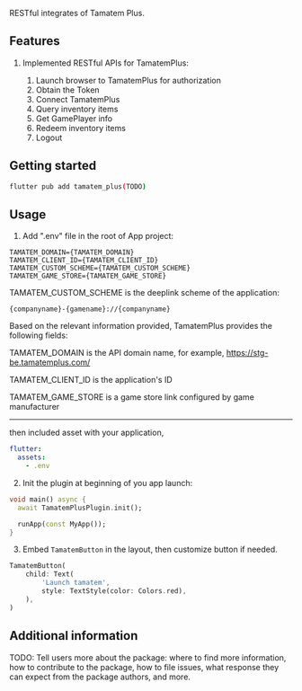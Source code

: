 <!--
This README describes the package. If you publish this package to pub.dev,
this README's contents appear on the landing page for your package.

For information about how to write a good package README, see the guide for
[writing package pages](https://dart.dev/guides/libraries/writing-package-pages).

For general information about developing packages, see the Dart guide for
[creating packages](https://dart.dev/guides/libraries/create-library-packages)
and the Flutter guide for
[developing packages and plugins](https://flutter.dev/developing-packages).
-->

RESTful integrates of Tamatem Plus.

## Features

1. Implemented RESTful APIs for TamatemPlus:

    1. Launch browser to TamatemPlus for authorization
    1. Obtain the Token
    1. Connect TamatemPlus
    1. Query inventory items
    1. Get GamePlayer info
    1. Redeem inventory items
    1. Logout



## Getting started

```bash
flutter pub add tamatem_plus(TODO)
```

## Usage

1. Add ".env" file in the root of App project:

```
TAMATEM_DOMAIN={TAMATEM_DOMAIN}
TAMATEM_CLIENT_ID={TAMATEM_CLIENT_ID}
TAMATEM_CUSTOM_SCHEME={TAMATEM_CUSTOM_SCHEME}
TAMATEM_GAME_STORE={TAMATEM_GAME_STORE}
```

TAMATEM_CUSTOM_SCHEME is the deeplink scheme of the application: 
```
{companyname}-{gamename}://{companyname}
```

Based on the relevant information provided, TamatemPlus provides the following fields:

TAMATEM_DOMAIN is the API domain name, for example, https://stg-be.tamatemplus.com/

TAMATEM_CLIENT_ID is the application's ID

TAMATEM_GAME_STORE is a game store link configured by game manufacturer

---

then included asset with your application,

``` yaml
flutter:
  assets:
    - .env
```

2. Init the plugin at beginning of you app launch:
``` dart
void main() async {
  await TamatemPlusPlugin.init();

  runApp(const MyApp());
}
```

3. Embed `TamatemButton` in the layout, then customize button if needed.
``` dart
TamatemButton(
    child: Text(
        'Launch tamatem',
        style: TextStyle(color: Colors.red),
    ),
)
```


## Additional information

TODO: Tell users more about the package: where to find more information, how to
contribute to the package, how to file issues, what response they can expect
from the package authors, and more.
